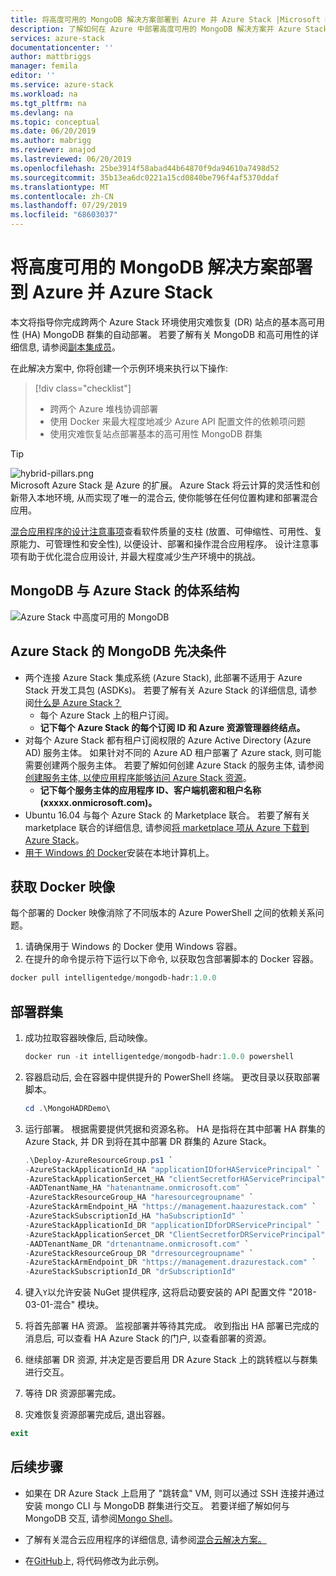 ```yaml
---
title: 将高度可用的 MongoDB 解决方案部署到 Azure 并 Azure Stack |Microsoft Docs
description: 了解如何在 Azure 中部署高度可用的 MongoDB 解决方案并 Azure Stack
services: azure-stack
documentationcenter: ''
author: mattbriggs
manager: femila
editor: ''
ms.service: azure-stack
ms.workload: na
ms.tgt_pltfrm: na
ms.devlang: na
ms.topic: conceptual
ms.date: 06/20/2019
ms.author: mabrigg
ms.reviewer: anajod
ms.lastreviewed: 06/20/2019
ms.openlocfilehash: 25be3914f58abad44b64870f9da94610a7498d52
ms.sourcegitcommit: 35b13ea6dc0221a15cd0840be796f4af5370ddaf
ms.translationtype: MT
ms.contentlocale: zh-CN
ms.lasthandoff: 07/29/2019
ms.locfileid: "68603037"
---
```

# <a name="deploy-a-highly-available-mongodb-solution-to-azure-and-azure-stack"></a>将高度可用的 MongoDB 解决方案部署到 Azure 并 Azure Stack

本文将指导你完成跨两个 Azure Stack 环境使用灾难恢复 (DR) 站点的基本高可用性 (HA) MongoDB 群集的自动部署。 若要了解有关 MongoDB 和高可用性的详细信息, 请参阅[副本集成员](https://docs.mongodb.com/manual/core/replica-set-members/)。

在此解决方案中, 你将创建一个示例环境来执行以下操作:

> [!div class="checklist"]
> - 跨两个 Azure 堆栈协调部署
> - 使用 Docker 来最大程度地减少 Azure API 配置文件的依赖项问题
> - 使用灾难恢复站点部署基本的高可用性 MongoDB 群集


> [!Tip]  
> ![hybrid-pillars.png](./media/azure-stack-solution-cloud-burst/hybrid-pillars.png)  
> Microsoft Azure Stack 是 Azure 的扩展。 Azure Stack 将云计算的灵活性和创新带入本地环境, 从而实现了唯一的混合云, 使你能够在任何位置构建和部署混合应用。  
> 
> [混合应用程序的设计注意事项](azure-stack-edge-pattern-overview.md)查看软件质量的支柱 (放置、可伸缩性、可用性、复原能力、可管理性和安全性), 以便设计、部署和操作混合应用程序。 设计注意事项有助于优化混合应用设计, 并最大程度减少生产环境中的挑战。



## <a name="architecture-for-mongodb-with-azure-stack"></a>MongoDB 与 Azure Stack 的体系结构

![Azure Stack 中高度可用的 MongoDB](media/azure-stack-solution-mongdb-ha/image1.png)

## <a name="prerequisites-for-mongodb-with-azure-stack"></a>Azure Stack 的 MongoDB 先决条件

  - 两个连接 Azure Stack 集成系统 (Azure Stack), 此部署不适用于 Azure Stack 开发工具包 (ASDKs)。 若要了解有关 Azure Stack 的详细信息, 请参阅[什么是 Azure Stack？](https://azure.microsoft.com/overview/azure-stack/)
      - 每个 Azure Stack 上的租户订阅。    
      - **记下每个 Azure Stack 的每个订阅 ID 和 Azure 资源管理器终结点。**
  - 对每个 Azure Stack 都有租户订阅权限的 Azure Active Directory (Azure AD) 服务主体。 如果针对不同的 Azure AD 租户部署了 Azure stack, 则可能需要创建两个服务主体。 若要了解如何创建 Azure Stack 的服务主体, 请参阅[创建服务主体, 以使应用程序能够访问 Azure Stack 资源](https://docs.microsoft.com/azure-stack/user/azure-stack-create-service-principals)。    
      - **记下每个服务主体的应用程序 ID、客户端机密和租户名称 (xxxxx.onmicrosoft.com)。**
  - Ubuntu 16.04 与每个 Azure Stack 的 Marketplace 联合。 若要了解有关 marketplace 联合的详细信息, 请参阅[将 marketplace 项从 Azure 下载到 Azure Stack](https://docs.microsoft.com/azure-stack/operator/azure-stack-download-azure-marketplace-item)。
  - [用于 Windows 的 Docker](https://docs.docker.com/docker-for-windows/)安装在本地计算机上。

## <a name="get-the-docker-image"></a>获取 Docker 映像

每个部署的 Docker 映像消除了不同版本的 Azure PowerShell 之间的依赖关系问题。
1.  请确保用于 Windows 的 Docker 使用 Windows 容器。
2.  在提升的命令提示符下运行以下命令, 以获取包含部署脚本的 Docker 容器。
```powershell  
docker pull intelligentedge/mongodb-hadr:1.0.0
```

## <a name="deploy-the-clusters"></a>部署群集

1.  成功拉取容器映像后, 启动映像。

    ```powershell  
    docker run -it intelligentedge/mongodb-hadr:1.0.0 powershell
    ```

2.  容器启动后, 会在容器中提供提升的 PowerShell 终端。 更改目录以获取部署脚本。

    ```powershell  
    cd .\MongoHADRDemo\
    ```

3.  运行部署。 根据需要提供凭据和资源名称。 HA 是指将在其中部署 HA 群集的 Azure Stack, 并 DR 到将在其中部署 DR 群集的 Azure Stack。

    ```powershell
    .\Deploy-AzureResourceGroup.ps1 `
    -AzureStackApplicationId_HA "applicationIDforHAServicePrincipal" `
    -AzureStackApplicationSercet_HA "clientSecretforHAServicePrincipal" `
    -AADTenantName_HA "hatenantname.onmicrosoft.com" `
    -AzureStackResourceGroup_HA "haresourcegroupname" `
    -AzureStackArmEndpoint_HA "https://management.haazurestack.com" `
    -AzureStackSubscriptionId_HA "haSubscriptionId" `
    -AzureStackApplicationId_DR "applicationIDforDRServicePrincipal" `
    -AzureStackApplicationSercet_DR "ClientSecretforDRServicePrincipal" `
    -AADTenantName_DR "drtenantname.onmicrosoft.com" `
    -AzureStackResourceGroup_DR "drresourcegroupname" `
    -AzureStackArmEndpoint_DR "https://management.drazurestack.com" `
    -AzureStackSubscriptionId_DR "drSubscriptionId"
    ```

4.  键入`Y`以允许安装 NuGet 提供程序, 这将启动要安装的 API 配置文件 "2018-03-01-混合" 模块。

5.  将首先部署 HA 资源。 监视部署并等待其完成。 收到指出 HA 部署已完成的消息后, 可以查看 HA Azure Stack 的门户, 以查看部署的资源。 

6.  继续部署 DR 资源, 并决定是否要启用 DR Azure Stack 上的跳转框以与群集进行交互。

7.  等待 DR 资源部署完成。

8.  灾难恢复资源部署完成后, 退出容器。

  ```powershell
  exit
  ```

## <a name="next-steps"></a>后续步骤

  - 如果在 DR Azure Stack 上启用了 "跳转盒" VM, 则可以通过 SSH 连接并通过安装 mongo CLI 与 MongoDB 群集进行交互。 若要详细了解如何与 MongoDB 交互, 请参阅[Mongo Shell](https://docs.mongodb.com/manual/mongo/)。

  - 了解有关混合云应用程序的详细信息, 请参阅[混合云解决方案。](https://aka.ms/azsdevtutorials)

  - 在[GitHub](https://github.com/Azure-Samples/azure-intelligent-edge-patterns)上, 将代码修改为此示例。
